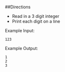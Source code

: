 ##Directions

* Read in a 3 digit integer
* Print each digit on a line

Example Input:

`123`

Example Output:

	1
	2
	3